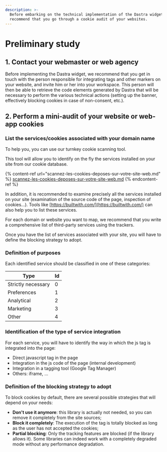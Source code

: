 ```yaml
---
description: >-
  Before embarking on the technical implementation of the Dastra widget, we
  recommend that you go through a cookie audit of your websites.
---
```


# Preliminary study

## 1. Contact your webmaster or web agency

Before implementing the Dastra widget, we recommend that you get in touch with the person responsible for integrating tags and other markers on your website, and invite him or her into your workspace. This person will then be able to retrieve the code elements generated by Dastra that will be necessary to perform the various technical actions (setting up the banner, effectively blocking cookies in case of non-consent, etc.).

## 2. Perform a mini-audit of your website or web-app cookies

### List the services/cookies associated with your domain name

To help you, you can use our turnkey cookie scanning tool.

This tool will allow you to identify on the fly the services installed on your site from our cookie database.

{% content-ref url="scannez-les-cookies-deposes-sur-votre-site-web.md" %}
[scannez-les-cookies-deposes-sur-votre-site-web.md](scannez-les-cookies-deposes-sur-votre-site-web.md)
{% endcontent-ref %}

In addition, it is recommended to examine precisely all the services installed on your site (examination of the source code of the page, inspection of cookies...). Tools like [https://builtwith.com/](https://builtwith.com/) can also help you to list these services.

For each domain or website you want to map, we recommend that you write a comprehensive list of third-party services using the trackers.

Once you have the list of services associated with your site, you will have to define the blocking strategy to adopt.

### Definition of purposes

Each identified service should be classified in one of these categories:

| Type               | Id |
| ------------------ | -- |
| Strictly necessary | 0  |
| Preferences        | 1  |
| Analytical         | 2  |
| Marketing          | 3  |
| Other              | 4  |

### Identification of the type of service integration

For each service, you will have to identify the way in which the js tag is integrated into the page:

* Direct javascript tag in the page&#x20;
* Integration in the js code of the page (internal development)&#x20;
* Integration in a tagging tool (Google Tag Manager)&#x20;
* Others: iframe, ...

### Definition of the blocking strategy to adopt

To block cookies by default, there are several possible strategies that will depend on your needs:&#x20;

* **Don't use it anymore**: this library is actually not needed, so you can remove it completely from the site sources;&#x20;
* **Block it completely**: The execution of the tag is totally blocked as long as the user has not accepted the cookies;&#x20;
* **Partial blocking**: Only the tracking features are blocked (if the library allows it). Some libraries can indeed work with a completely degraded mode without any performance degradation.
